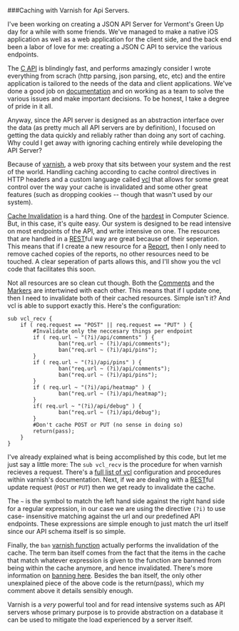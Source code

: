 ###Caching with Varnish for Api Servers. 

I've been working on creating a JSON API Server for Vermont's Green Up day for 
a while with some friends. We've managed to make a native iOS application as 
well as a web application for the client side, and the back end been a labor of
love for me: creating a JSON C API to service the various endpoints. 

The [C API] is blindingly fast, and performs amazingly consider I wrote everything
from scrach (http parsing, json parsing, etc, etc) and the entire application is
tailored to the needs of the data and client applications. We've done a good job
on [documentation] and on working as a team to solve the various issues and make
important decisions. To be honest, I take a degree of pride in it all.

Anyway, since the API server is designed as an abstraction interface over the data
(as pretty much all API servers are by definition), I focused on getting the data
quickly and reliably rather than doing any sort of caching. Why could I get away
with ignoring caching entirely while developing the API Server?

Because of [varnish], a web proxy that sits between your system and the rest of
the world. Handling caching according to cache control directives in HTTP headers
and a custom language called [vcl] that allows for some great control over the way
your cache is invalidated and some other great features (such as dropping cookies
-- though that wasn't used by our system).

[Cache Invalidation] is a hard thing. One of the [hardest] in Computer Science.
But, in this case, it's quite easy. Our system is designed to be read intensive
on most endpoints of the API, and write intensive on one. The resources that are
handled in a [REST]ful way are great because of their seperation. This means that
if I create a new resource for a [Report], then I only need to remove cached copies
of the reports, no other resources need to be touched. A clear seperation of parts
allows this, and I'll show you the vcl code that facilitates this soon. 

Not all resources are so clean cut though.  Both the [Comments] and the [Markers]
are intertwined with each other. This means that if I update one, then I need to
invalidate both of their cached resources. Simple isn't it? And vcl is able to 
support exactly this. Here's the configuration:

    sub vcl_recv {
        if ( req.request == "POST" || req.request == "PUT" ) {
            #Invalidate only the neccesary things per endpoint
            if ( req.url ~ "(?i)/api/comments" ) {
                    ban("req.url ~ (?i)/api/comments");
                    ban("req.url ~ (?i)/api/pins");
            }
            if ( req.url ~ "(?i)/api/pins" ) {
                    ban("req.url ~ (?i)/api/comments");
                    ban("req.url ~ (?i)/api/pins");
            }
            if ( req.url ~ "(?i)/api/heatmap" ) {
                    ban("req.url ~ (?i)/api/heatmap");
            }
            if( req.url ~ "(?i)/api/debug" ) {
                    ban("req.url ~ (?i)/api/debug");
            }
            #Don't cache POST or PUT (no sense in doing so)
            return(pass);
        }
    }

I've already explained what is being accomplished by this code, but let me just
say a little more: The `sub vcl_recv` is the procedure for when varnish recieves
a request. There's a [full list of vcl] configuration and procedures within varnish's
documentation. Next, if we are dealing with a [REST]ful update request (`POST` or `PUT`)
then we get ready to invalidate the cache. 

The `~` is the symbol to match the left hand side against the right hand side for 
a regular expression, in our case we are using the directive `(?i)` to use case-
insensitive matching against the url and our predefined API endpoints. These expressions
are simple enough to just match the url itself since our API schema itself is so simple. 

Finally, the `ban` [varnish function] actually performs the invalidation of the cache.
The term ban itself comes from the fact that the items in the cache that match whatever
expression is given to the function are banned from being within the cache anymore, and
hence invalidated. There's more information on [banning here]. Besides the ban itself,
the only other unexplained piece of the above code is the return(pass), which my
comment above it details sensibly enough. 

Varnish is a *very* powerful tool and for read intensive systems such as API servers
whose primary purpose is to provide abstraction on a database it can be used to 
mitigate the load experienced by a server itself. 


[documentation]:https://github.com/EdgeCaseBerg/GreenUp/tree/master/api
[C API]:https://github.com/EdgeCaseBerg/green-serv
[varnish]:https://www.varnish-cache.org
[vcl]:https://www.varnish-cache.org/docs/3.0/reference/vcl.html
[Cache Invalidation]:http://en.wikipedia.org/wiki/Cache_invalidation
[hardest]:http://martinfowler.com/bliki/TwoHardThings.html
[REST]:http://en.wikipedia.org/wiki/Representational_state_transfer
[Report]:https://github.com/EdgeCaseBerg/GreenUp/blob/master/api/readme.md#post-log-message
[Comments]:https://github.com/EdgeCaseBerg/GreenUp/blob/master/api/readme.md#submit-comments
[Markers]:https://github.com/EdgeCaseBerg/GreenUp/blob/master/api/readme.md#submit-pin
[full list of vcl]:https://www.varnish-cache.org/docs/3.0/reference/vcl.html#subroutines
[varnish function]:https://www.varnish-cache.org/docs/3.0/reference/vcl.html#functions
[banning here]:https://www.varnish-cache.org/docs/3.0/tutorial/purging.html